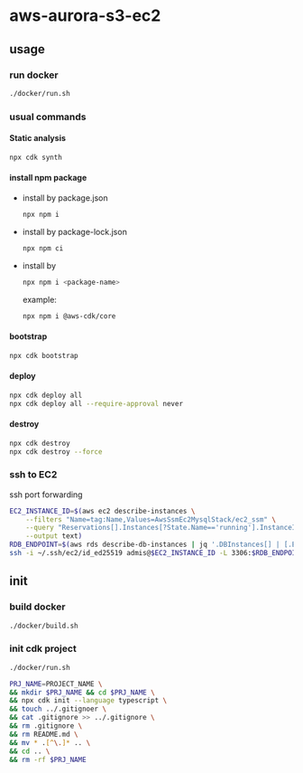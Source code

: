 # aws-aurora-s3-ec2

## usage
### run docker
```bash
./docker/run.sh
```
### usual commands
#### Static analysis
```bash
npx cdk synth
```
#### install npm package
- install by package.json
  ```bash
  npx npm i
  ```
- install by package-lock.json
  ```bash
  npx npm ci
  ```
- install by <package-name>
  ```bash
  npx npm i <package-name>
  ```
  example:
  ```bash
  npx npm i @aws-cdk/core
  ```
#### bootstrap
```bash
npx cdk bootstrap
```
#### deploy
```bash
npx cdk deploy all
npx cdk deploy all --require-approval never
```
#### destroy
```bash
npx cdk destroy
npx cdk destroy --force
```
### ssh to EC2
ssh port forwarding
```bash
EC2_INSTANCE_ID=$(aws ec2 describe-instances \
    --filters "Name=tag:Name,Values=AwsSsmEc2MysqlStack/ec2_ssm" \
    --query "Reservations[].Instances[?State.Name=='running'].InstanceId[]" \
    --output text)
RDB_ENDPOINT=$(aws rds describe-db-instances | jq '.DBInstances[] | [.Endpoint, .TagList, .Key == "AwsSsmEc2MysqlStack" ]' | grep "Address" | grep --ignore-case "AwsSsmEc2MysqlStack" | cut -d '"' -f 4)
ssh -i ~/.ssh/ec2/id_ed25519 admis@$EC2_INSTANCE_ID -L 3306:$RDB_ENDPOINT:3306
```

## init
### build docker
```bash
./docker/build.sh
```

### init cdk project
```bash
./docker/run.sh
```
```bash
PRJ_NAME=PROJECT_NAME \
&& mkdir $PRJ_NAME && cd $PRJ_NAME \
&& npx cdk init --language typescript \
&& touch ../.gitignoer \
&& cat .gitignore >> ../.gitignore \
&& rm .gitignore \
&& rm README.md \
&& mv * .[^\.]* .. \
&& cd .. \
&& rm -rf $PRJ_NAME
```
